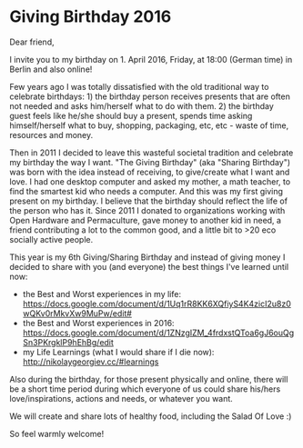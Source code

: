 # Giving Birthday 2016

Dear friend,

I invite you to my birthday on 1. April 2016, Friday, at 18:00 (German time) in Berlin and also online!

Few years ago I was totally dissatisfied with the old traditional way to celebrate birthdays: 1) the birthday person receives presents that are often not needed and asks him/herself what to do with them. 2) the birthday guest feels like he/she should buy a present, spends time asking himself/herself what to buy, shopping, packaging, etc, etc - waste of time, resources and money.

Then in 2011 I decided to leave this wasteful societal tradition and celebrate my birthday the way I want. "The Giving Birthday" (aka "Sharing Birthday") was born with the idea instead of receiving, to give/create what I want and love. I had one desktop computer and asked my mother, a math teacher, to find the smartest kid who needs a computer. And this was my first giving present on my birthday. I believe that the birthday should reflect the life of the person who has it. Since 2011 I donated to organizations working with Open Hardware and Permaculture, gave money to another kid in need, a friend contributing a lot to the common good, and a little bit to >20 eco socially active people.

This year is my 6th Giving/Sharing Birthday and instead of giving money I decided to share with you (and everyone) the best things I've learned until now:
- the Best and Worst experiences in my life: https://docs.google.com/document/d/1Uq1rR8KK6XQfiyS4K4zicI2u8z0wQKv0rMkvXw9MuPw/edit#
- the Best and Worst experiences in 2016: https://docs.google.com/document/d/1ZNzgIZM_4frdxstQToa6gJ6ouQgSn3PKrgklP9hEhBg/edit
- my Life Learnings (what I would share if I die now): http://nikolaygeorgiev.cc/#learnings

Also during the birthday, for those present physically and online, there will be a short time period during which everyone of us could share his/hers love/inspirations, actions and needs, or whatever you want.

We will create and share lots of healthy food, including the Salad Of Love :)

So feel warmly welcome!
